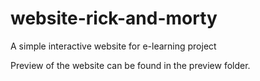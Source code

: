 # website-rick-and-morty
A simple interactive website for e-learning project

Preview of the website can be found in the preview folder.
